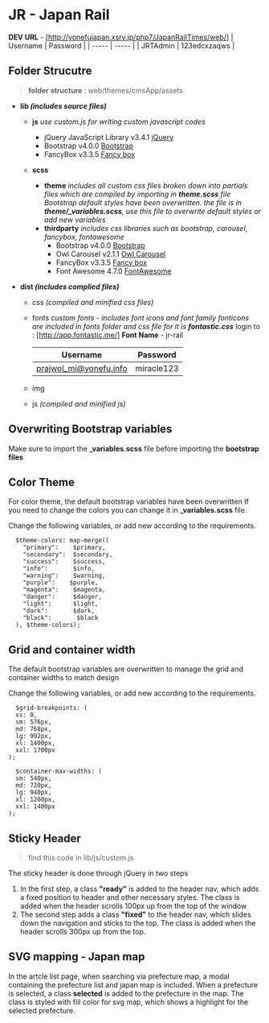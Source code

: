 # JR - Japan Rail
**DEV URL** - [http://yonefujapan.xsrv.jp/php7/JapanRailTimes/web/]
| Username | Password |
| ----- | ----- |
| JRTAdmin | 123edcxzaqws |
 ## Folder Strucutre
> **folder structure** : web/themes/cmsApp/assets
  - **lib *(includes source files)***
    - **js**
        *use custom.js for writing custom javascript codes*
        - jQuery JavaScript Library v3.4.1 [jQuery](https://jquery.com/)
        - Bootstrap v4.0.0 [Bootstrap](https://getbootstrap.com)
        - FancyBox v3.3.5 [Fancy box](http://fancyapps.com/fancybox/)
 
    - **scss**
        - **theme**
            *includes all custom css files broken down into partials files which are compiled by importing in **theme.scss** file*
            *Bootstrap default styles have been overwritten. the file is in **theme/_variables.scss**, use this file to overwrite default styles or add new variables*
        - **thirdparty**
            *includes css libraries such as bootstrap, carousel, fancybox, fontawesome*
            - Bootstrap v4.0.0 [Bootstrap](https://getbootstrap.com)
            - Owl Carousel v2.1.1 [Owl Carousel](http://owlcarousel2.github.io/OwlCarousel2/)
            - FancyBox v3.3.5 [Fancy box](http://fancyapps.com/fancybox/)
            - Font Awesome 4.7.0 [FontAwesome](https://fontawesome.com/)

- **dist *(includes complied files)***
    - css *(compiled and minified css files)*
    - fonts
        *custom fonts - includes font icons and font family*
        *fonticons are included in fonts folder and css file for it is **fontastic.css***
        login to : [http://app.fontastic.me/] 
        **Font Name** - jr-rail

        | Username | Password |
        | ----- | ----- |
        | prajwol_mi@yonefu.info | miracle123 |
    - img
    - js *(compiled and minified js)*
## Overwriting Bootstrap variables
Make sure to import the **_variables.scss** file before importing the **bootstrap files**
## Color Theme
For color theme, the default bootstrap variables have been overwritten
If you need to change the colors you can change it in **_variables.scss** file.

Change the following variables, or add new according to the requirements.
```
  $theme-colors: map-merge((
    "primary":    $primary,     
    "secondary":  $secondary,   
    "success":    $success,
    "info":       $info,
    "warning":    $warning,
    "purple":    $purple,
    "magenta":    $magenta,
    "danger":     $danger,
    "light":      $light,
    "dark":       $dark,
    "black":       $black
  ), $theme-colors);
```  
  
## Grid and container width
The default bootstrap variables are overwritten to manage the grid and container widths to match design

Change the following variables, or add new according to the requirements.
```
  $grid-breakpoints: (
  xs: 0,
  sm: 576px,
  md: 768px,
  lg: 992px,
  xl: 1400px,
  xxl: 1700px
);

  $container-max-widths: (
  sm: 540px,
  md: 720px,
  lg: 940px,
  xl: 1200px,
  xxl: 1400px
);
```

## Sticky Header
> find this code in lib/js/custom.js

The sticky header is done through jQuery in two steps
1. In the first step, a class **"ready"** is added to the header nav, which adds a fixed position to header and other necessary styles. The class is added when the header scrolls 100px up from the top of the window
2. The second step adds a class **"fixed"** to the header nav, which slides down the navigation and sticks to the top. The class is added when the header scrolls 300px up from the top.

## SVG mapping - Japan map
In the artcle list page, when searching via prefecture map, a modal containing the prefecture list and japan map is included.
When a prefecture is selected, a class **selected** is added to the prefecture in the map. 
The class is styled with fill color for svg map, which shows a highlight for the selected prefecture.
